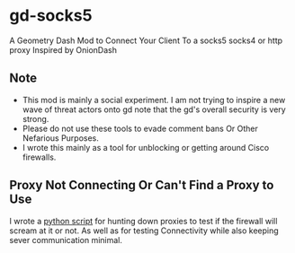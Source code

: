 # gd-socks5
A Geometry Dash Mod to Connect Your Client To a socks5 socks4 or http proxy 
Inspired by OnionDash

## Note
- This mod is mainly a social experiment. I am not trying to inspire a new wave of 
threat actors onto gd note that the gd's overall security is very strong. 
- Please do not use these tools to evade comment bans Or Other Nefarious Purposes.
- I wrote this mainly as a tool for unblocking or getting around Cisco firewalls.

## Proxy Not Connecting Or Can't Find a Proxy to Use
I wrote a [python script](https://github.com/CallocGD/Probe) for hunting down 
proxies to test if the firewall will scream at it or not. As well as for testing
Connectivity while also keeping sever communication minimal.
